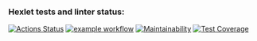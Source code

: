 ### Hexlet tests and linter status:
[![Actions Status](https://github.com/LikerK/python-project-lvl3/workflows/hexlet-check/badge.svg)](https://github.com/LikerK/python-project-lvl3/actions)
[![example workflow](https://github.com/LikerK/python-project-lvl3/workflows/my_linter/badge.svg)](https://github.com/LikerK/python-project-lvl3/actions/workflows/my_linter.yml)
[![Maintainability](https://api.codeclimate.com/v1/badges/62111d788df8a495c7dd/maintainability)](https://codeclimate.com/github/LikerK/python-project-lvl3/maintainability)
[![Test Coverage](https://api.codeclimate.com/v1/badges/62111d788df8a495c7dd/test_coverage)](https://codeclimate.com/github/LikerK/python-project-lvl3/test_coverage)
